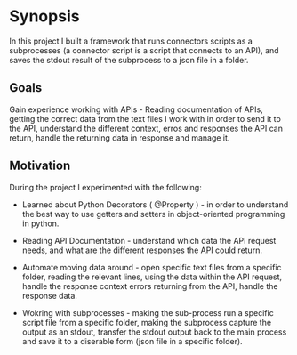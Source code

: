 # Synopsis

In this project I built a framework that runs connectors scripts as a subprocesses (a connector script is a script that connects to an API), and saves the stdout result of the subprocess to a json file in a folder.

## Goals

Gain experience working with APIs - Reading documentation of APIs, getting the correct data from the text files I work with in order to send it to the API, understand the different context, erros and responses the API can return, handle the returning data in response and manage it.

## Motivation

During the project I experimented with the following:

 - Learned about Python Decorators ( @Property ) - in order to understand the best way to use getters and setters in object-oriented programming in python. 
 
 - Reading API Documentation - understand which data the API request needs, and what are the different responses the API could return.
 
 - Automate moving data around - open specific text files from a specific folder, reading the relevant lines, using the data within the API request, handle the response context errors returning from the API, handle the response data.
 
 - Wokring with subprocesses - making the sub-process run a specific script file from a specific folder, making the subprocess capture the output as an stdout, transfer the stdout output back to the main process and save it to a diserable form (json file in a specific folder).
